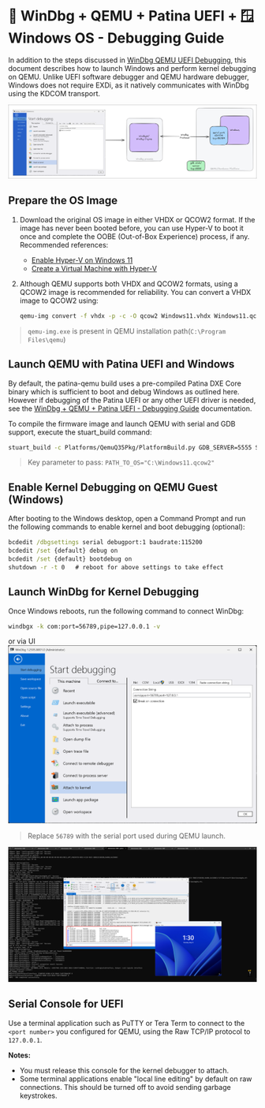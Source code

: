 # 🐞 WinDbg + QEMU + Patina UEFI + 🪟 Windows OS - Debugging Guide

In addition to the steps discussed in [WinDbg QEMU UEFI
Debugging](windbg-qemu-uefi-debugging.md), this document describes how to launch
Windows and perform kernel debugging on QEMU. Unlike UEFI software debugger and
QEMU hardware debugger, Windows does not require EXDi, as it natively
communicates with WinDbg using the KDCOM transport.

![QEMU Windows Kernel Debugging Overview](images/qemu_windbg_windows_kd_debugging_overview.png)

## Prepare the OS Image

1. Download the original OS image in either VHDX or QCOW2 format. If the image
   has never been booted before, you can use Hyper-V to boot it once and
   complete the OOBE (Out-of-Box Experience) process, if any. Recommended
   references:

   - [Enable Hyper-V on Windows 11](https://learn.microsoft.com/en-us/windows-server/virtualization/hyper-v/get-started/Install-Hyper-V)
   - [Create a Virtual Machine with Hyper-V](https://learn.microsoft.com/en-us/windows-server/virtualization/hyper-v/get-started/create-a-virtual-machine-in-hyper-v)

2. Although QEMU supports both VHDX and QCOW2 formats, using a QCOW2 image is
   recommended for reliability. You can convert a VHDX image to QCOW2 using:

   ```sh
   qemu-img convert -f vhdx -p -c -O qcow2 Windows11.vhdx Windows11.qcow2
   ```

> `qemu-img.exe` is present in QEMU installation path(`C:\Program Files\qemu`)

## Launch QEMU with Patina UEFI and Windows

By default, the patina-qemu build uses a pre-compiled Patina DXE Core binary which is sufficient to
boot and debug Windows as outlined here.  However if debugging of the Patina UEFI or any other UEFI
driver is needed, see the [WinDbg + QEMU + Patina UEFI - Debugging Guide](https://github.com/OpenDevicePartnership/patina-qemu/blob/main/Platforms/Docs/Common/windbg-qemu-uefi-debugging.md)
documentation.

To compile the firmware image and launch QEMU with serial and GDB support, execute the stuart_build command:

```sh
stuart_build -c Platforms/QemuQ35Pkg/PlatformBuild.py GDB_SERVER=5555 SERIAL_PORT=56789 --FlashRom PATH_TO_OS="C:\Windows11.qcow2"
```

> Key parameter to pass: `PATH_TO_OS="C:\Windows11.qcow2"`

## Enable Kernel Debugging on QEMU Guest (Windows)

After booting to the Windows desktop, open a Command Prompt and run the following commands to enable kernel and boot
debugging (optional):

```cmd
bcdedit /dbgsettings serial debugport:1 baudrate:115200
bcdedit /set {default} debug on
bcdedit /set {default} bootdebug on
shutdown -r -t 0   # reboot for above settings to take effect
```

## Launch WinDbg for Kernel Debugging

Once Windows reboots, run the following command to connect WinDbg:

```sh
windbgx -k com:port=56789,pipe=127.0.0.1 -v
```

or via UI ![Windbg KD Connection Dialog](images/windbg_kd_connection_dialog.png)

> Replace `56789` with the serial port used during QEMU launch.

![Windows Kernel Debugging on QEMU](images/qemu_booting_windows_kd_debugging.png)

## Serial Console for UEFI

Use a terminal application such as PuTTY or Tera Term to connect to the `<port number>` you configured for QEMU, using
the Raw TCP/IP protocol to `127.0.0.1`.

**Notes:**

- You must release this console for the kernel debugger to attach.
- Some terminal applications enable "local line editing" by default on raw connections. This should be turned off to
avoid sending garbage keystrokes.
